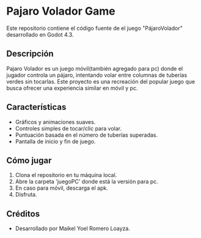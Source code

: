 # Pajaro Volador Game

Este repositorio contiene el código fuente de el juego "PájaroVolador" desarrollado en Godot 4.3.

## Descripción

Pajaro Volador es un juego móvil(también agregado para pc) donde el jugador controla un pájaro, intentando volar entre columnas de tuberías verdes sin tocarlas. Este proyecto es una recreación del popular juego que busca ofrecer una experiencia similar en móvil y pc.

## Características

- Gráficos y animaciones suaves.
- Controles simples de tocar/clic para volar.
- Puntuación basada en el número de tuberías superadas.
- Pantalla de inicio y fin de juego.

## Cómo jugar

1. Clona el repositorio en tu máquina local.
2. Abre la carpeta 'juegoPC' donde está la versión para pc.
3. En caso para móvil, descarga el apk.
4. Disfruta.


## Créditos

- Desarrollado por Maikel Yoel Romero Loayza.
